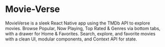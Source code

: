 # Movie-Verse
MovieVerse is a sleek React Native app using the TMDb API to explore movies. Browse Popular, Now Playing, Top Rated &amp; Genres via bottom tabs, with a drawer for Home &amp; Favorites. Search, explore, and favorite movies with a clean UI, modular components, and Context API for state.
